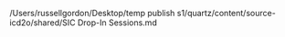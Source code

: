 /Users/russellgordon/Desktop/temp publish s1/quartz/content/source-icd2o/shared/SIC Drop-In Sessions.md